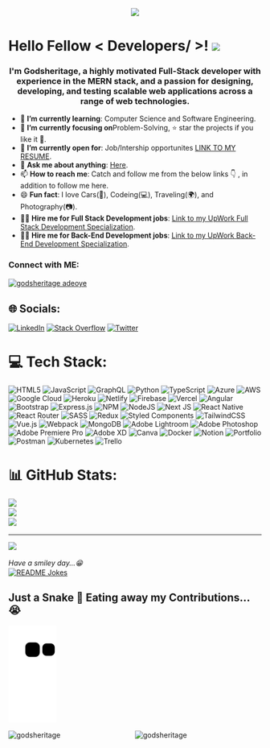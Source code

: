 <p align="center">
    <img src="http://upload-gifs.s3-sa-east-1.amazonaws.com/8cf24c73-4c3e-4fcb-9aff-a05dc2f90efb_cover-thompson.png">
</p>
<h1> Hello Fellow < Developers/ >! <img src = "https://raw.githubusercontent.com/MartinHeinz/MartinHeinz/master/wave.gif" width = 30px> </h1>
<p align='center'>
</p>
<h3 align="center">I'm Godsheritage, a highly motivated Full-Stack developer with experience in the MERN stack, and a passion for designing, developing, and testing scalable web applications across a range of web technologies.
</h3>
<ul>
            <li>🌱 <b>I’m currently learning</b>: Computer Science and Software Engineering.</li>
            <li>🎯 <b>I’m currently focusing on</b>Problem-Solving</a>, ⭐️ star the projects if you like it 🤩.</li>
            <li>🤔 <b>I’m currently open for</b>: Job/Intership opportunites <a href="http://godsheritage.herokuapp.com/Godsheritage's%20Resume.pdf" target ="_blanck">LINK TO MY RESUME</a>.</li>
            <li>💬 <b>Ask me about anything</b>: <a href="mailto:adeoyegodsheritage@gmail.com">Here</a>.</li>
            <li>📫 <b>How to reach me</b>: Catch and follow me from the below links 👇 , in addition to follow me here.</li>
            <li>😄 <b>Fun fact</b>: I love Cars(🚗), Codeing(💻), Traveling(🌍), and Photography(📷).</li>
            <li>👨‍💻 <b>Hire me for Full Stack Development jobs</b>: <a href="https://www.upwork.com/freelancers/~012a187b2e4e398622">Link to my UpWork Full Stack Development Specialization</a>.</li>
            <li>👨‍💻 <b>Hire me for Back-End Development jobs</b>: <a href="https://www.upwork.com/freelancers/~012a187b2e4e398622">Link to my UpWork Back-End Development Specialization</a>.</li>
        </ul>

<h3 align="left">Connect with ME:</h3>
<p align="left">
<a href="https://linkedin.com/in/godsheritage-adeoye" target="_blank"><img align="center" src="https://raw.githubusercontent.com/rahuldkjain/github-profile-readme-generator/master/src/images/icons/Social/linked-in-alt.svg" alt="godsheritage adeoye" height="30" width="40" /></a>
</p>
        
  
## 🌐 Socials:
[![LinkedIn](https://img.shields.io/badge/LinkedIn-%230077B5.svg?logo=linkedin&logoColor=white)](https://linkedin.com/in/godsheritage) [![Stack Overflow](https://img.shields.io/badge/-Stackoverflow-FE7A16?logo=stack-overflow&logoColor=white)](https://stackoverflow.com/users/Godsheritage) [![Twitter](https://img.shields.io/badge/Twitter-%231DA1F2.svg?logo=Twitter&logoColor=white)](https://twitter.com/kyng_Herit) 

# 💻 Tech Stack:
![HTML5](https://img.shields.io/badge/html5-%23E34F26.svg?style=flat&logo=html5&logoColor=white) ![JavaScript](https://img.shields.io/badge/javascript-%23323330.svg?style=flat&logo=javascript&logoColor=%23F7DF1E) ![GraphQL](https://img.shields.io/badge/-GraphQL-E10098?style=flat&logo=graphql&logoColor=white) ![Python](https://img.shields.io/badge/python-3670A0?style=flat&logo=python&logoColor=ffdd54) ![TypeScript](https://img.shields.io/badge/typescript-%23007ACC.svg?style=flat&logo=typescript&logoColor=white) ![Azure](https://img.shields.io/badge/azure-%230072C6.svg?style=flat&logo=azure-devops&logoColor=white) ![AWS](https://img.shields.io/badge/AWS-%23FF9900.svg?style=flat&logo=amazon-aws&logoColor=white) ![Google Cloud](https://img.shields.io/badge/Google%20Cloud-%234285F4.svg?style=flat&logo=google-cloud&logoColor=white) ![Heroku](https://img.shields.io/badge/heroku-%23430098.svg?style=flat&logo=heroku&logoColor=white) ![Netlify](https://img.shields.io/badge/netlify-%23000000.svg?style=flat&logo=netlify&logoColor=#00C7B7) ![Firebase](https://img.shields.io/badge/firebase-%23039BE5.svg?style=flat&logo=firebase) ![Vercel](https://img.shields.io/badge/vercel-%23000000.svg?style=flat&logo=vercel&logoColor=white) ![Angular](https://img.shields.io/badge/angular-%23DD0031.svg?style=flat&logo=angular&logoColor=white) ![Bootstrap](https://img.shields.io/badge/bootstrap-%23563D7C.svg?style=flat&logo=bootstrap&logoColor=white) ![Express.js](https://img.shields.io/badge/express.js-%23404d59.svg?style=flat&logo=express&logoColor=%2361DAFB) ![NPM](https://img.shields.io/badge/NPM-%23000000.svg?style=flat&logo=npm&logoColor=white) ![NodeJS](https://img.shields.io/badge/node.js-6DA55F?style=flat&logo=node.js&logoColor=white) ![Next JS](https://img.shields.io/badge/Next-black?style=flat&logo=next.js&logoColor=white) ![React Native](https://img.shields.io/badge/react_native-%2320232a.svg?style=flat&logo=react&logoColor=%2361DAFB) ![React Router](https://img.shields.io/badge/React_Router-CA4245?style=flat&logo=react-router&logoColor=white) ![SASS](https://img.shields.io/badge/SASS-hotpink.svg?style=flat&logo=SASS&logoColor=white) ![Redux](https://img.shields.io/badge/redux-%23593d88.svg?style=flat&logo=redux&logoColor=white) ![Styled Components](https://img.shields.io/badge/styled--components-DB7093?style=flat&logo=styled-components&logoColor=white) ![TailwindCSS](https://img.shields.io/badge/tailwindcss-%2338B2AC.svg?style=flat&logo=tailwind-css&logoColor=white) ![Vue.js](https://img.shields.io/badge/vuejs-%2335495e.svg?style=flat&logo=vuedotjs&logoColor=%234FC08D) ![Webpack](https://img.shields.io/badge/webpack-%238DD6F9.svg?style=flat&logo=webpack&logoColor=black) ![MongoDB](https://img.shields.io/badge/MongoDB-%234ea94b.svg?style=flat&logo=mongodb&logoColor=white) ![Adobe Lightroom](https://img.shields.io/badge/Adobe%20Lightroom-31A8FF.svg?style=flat&logo=Adobe%20Lightroom&logoColor=white) ![Adobe Photoshop](https://img.shields.io/badge/adobephotoshop-%2331A8FF.svg?style=flat&logo=adobephotoshop&logoColor=white) ![Adobe Premiere Pro](https://img.shields.io/badge/Adobe%20Premiere%20Pro-9999FF.svg?style=flat&logo=Adobe%20Premiere%20Pro&logoColor=white) ![Adobe XD](https://img.shields.io/badge/Adobe%20XD-470137?style=flat&logo=Adobe%20XD&logoColor=#FF61F6) ![Canva](https://img.shields.io/badge/Canva-%2300C4CC.svg?style=flat&logo=Canva&logoColor=white) ![Docker](https://img.shields.io/badge/docker-%230db7ed.svg?style=flat&logo=docker&logoColor=white) ![Notion](https://img.shields.io/badge/Notion-%23000000.svg?style=flat&logo=notion&logoColor=white) ![Portfolio](https://img.shields.io/badge/Portfolio-%23000000.svg?style=flat&logo=firefox&logoColor=#FF7139) ![Postman](https://img.shields.io/badge/Postman-FF6C37?style=flat&logo=postman&logoColor=white) ![Kubernetes](https://img.shields.io/badge/kubernetes-%23326ce5.svg?style=flat&logo=kubernetes&logoColor=white) ![Trello](https://img.shields.io/badge/Trello-%23026AA7.svg?style=flat&logo=Trello&logoColor=white)
# 📊 GitHub Stats:
![](https://github-readme-stats.vercel.app/api?username=Godsheritage&theme=highcontrast&hide_border=false&include_all_commits=false&count_private=false)<br/>
![](https://github-readme-streak-stats.herokuapp.com/?user=Godsheritage&theme=highcontrast&hide_border=false)<br/>
![](https://github-readme-stats.vercel.app/api/top-langs/?username=Godsheritage&theme=highcontrast&hide_border=false&include_all_commits=false&count_private=false&layout=compact)

---
[![](https://visitcount.itsvg.in/api?id=Godsheritage&icon=0&color=0)](https://visitcount.itsvg.in)

    
    
    
    
<i>Have a smiley day...😁</i><br>
<a href="https://readme-jokes.vercel.app"><img align="center" src="https://readme-jokes.vercel.app/api" alt="README Jokes"></a>
     
      
## Just a Snake 🐍 Eating away my Contributions...😭
![snake gif](https://raw.githubusercontent.com/avinash-218/avinash-218/output/github-contribution-grid-snake.svg)



<p><img align="left" style="margin-bottom:32px, width:50%" src="https://github-readme-stats.vercel.app/api/top-langs?username=godsheritage&show_icons=true&locale=en&layout=compact" alt="godsheritage" /></p>

<p>&nbsp;<img align="right" style="width:50%" src="https://github-readme-stats.vercel.app/api?username=godsheritage&show_icons=true&locale=en" alt="godsheritage" /></p>

